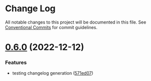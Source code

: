 # Change Log

All notable changes to this project will be documented in this file.
See [Conventional Commits](https://conventionalcommits.org) for commit guidelines.

# [0.6.0](https://github.com/humodz/lerna-typescript-example/compare/v0.5.0...v0.6.0) (2022-12-12)


### Features

* testing changelog generation ([571ed07](https://github.com/humodz/lerna-typescript-example/commit/571ed07da0996f451f6f0ca58096b8e4dec04bc8))
